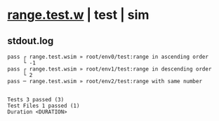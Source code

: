 # [range.test.w](../../../../../../examples/tests/sdk_tests/std/range.test.w) | test | sim

## stdout.log
```log
pass ┌ range.test.wsim » root/env0/test:range in ascending order 
     └ -1
pass ┌ range.test.wsim » root/env1/test:range in descending order
     └ 2
pass ─ range.test.wsim » root/env2/test:range with same number   
 
 
Tests 3 passed (3)
Test Files 1 passed (1)
Duration <DURATION>
```

